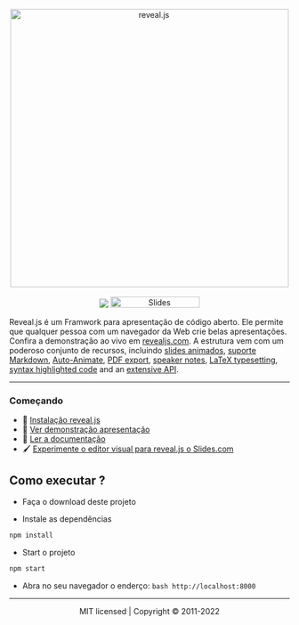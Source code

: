 <p align="center">
  <a href="https://revealjs.com">
  <img src="https://hakim-static.s3.amazonaws.com/reveal-js/logo/v1/reveal-black-text-sticker.png" alt="reveal.js" width="500">
  </a>
  <br><br>
  <a href="https://github.com/hakimel/reveal.js/actions"><img src="https://github.com/hakimel/reveal.js/workflows/tests/badge.svg"></a>
  <a href="https://slides.com/"><img src="https://s3.amazonaws.com/static.slid.es/images/slides-github-banner-320x40.png?1" alt="Slides" width="160" height="20"></a>
</p>

Reveal.js é um  Framwork para apresentação de código aberto. Ele permite que qualquer pessoa com um navegador da Web crie belas apresentações. Confira a demonstração ao vivo em [revealjs.com](https://revealjs.com/).
A estrutura vem com um poderoso conjunto de recursos, incluindo [slides animados](https://revealjs.com/vertical-slides/), [suporte Markdown](https://revealjs.com/markdown/), [Auto-Animate](https://revealjs.com/auto-animate/), [PDF export](https://revealjs.com/pdf-export/), [speaker notes](https://revealjs.com/speaker-view/), [LaTeX typesetting](https://revealjs.com/math/), [syntax highlighted code](https://revealjs.com/code/) and an [extensive API](https://revealjs.com/api/).

---

<h3>Começando</h3>

- 🚀 [Instalação reveal.js](https://revealjs.com/installation)
- 👀 [Ver demonstração apresentação](https://revealjs.com/demo)
- 📖 [Ler a documentação](https://revealjs.com/markup/)
- 🖌 [Experimente o editor visual para reveal.js o Slides.com](https://slides.com/)


## Como executar ?

- Faça o download deste projeto

- Instale as dependências 
```bash
npm install
```

- Start o projeto
```bash
npm start
```

- Abra no seu navegador o enderço: ```bash http://localhost:8000 ```
--- 

<div align="center">
  MIT licensed | Copyright © 2011-2022 
</div>
